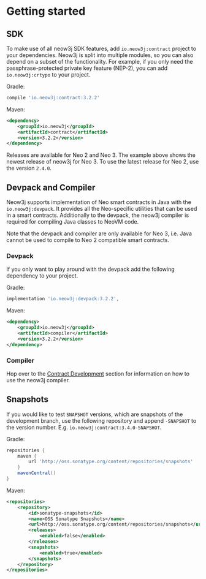 # Getting started

## SDK

To make use of all neow3j SDK features, add `io.neow3j:contract` project to your dependencies.
Neow3j is split into multiple modules, so you can also depend on a subset of the functionality.
For example, if you only need the passphrase-protected private key feature (NEP-2), you can add
`io.neow3j:crtypo` to your project.

Gradle:

```groovy
compile 'io.neow3j:contract:3.2.2'
```

Maven:

```xml
<dependency>
    <groupId>io.neow3j</groupId>
    <artifactId>contract</artifactId>
    <version>3.2.2</version>
</dependency>
```

Releases are available for Neo 2 and Neo 3. The example above shows the newest release of neow3j for
Neo 3. To use the latest release for Neo 2, use the version `2.4.0`.

## Devpack and Compiler

Neow3j supports implementation of Neo smart contracts in Java with the `io.neow3j:devpack`.
It provides all the Neo-specific utilities that can be used in a smart contracts. Additionally to
the devpack, the neow3j compiler is required for compiling Java classes to NeoVM code.

Note that the devpack and compiler are only available for Neo 3, i.e. Java cannot be used to compile
to Neo 2 compatible smart contracts.

### Devpack

If you only want to play around with the devpack add the following dependency to your project.

Gradle:

```groovy
implementation 'io.neow3j:devpack:3.2.2',
```

Maven:

```xml
<dependency>
    <groupId>io.neow3j</groupId>
    <artifactId>compiler</artifactId>
    <version>3.2.2</version>
</dependency>
```

### Compiler

Hop over to the [Contract Development](neo3_guides/compiler_devpack/compilation.md)
section for information on how to use the neow3j compiler.

## Snapshots

If you would like to test `SNAPSHOT` versions, which are snapshots of the development branch, use
the following repository and append `-SNAPSHOT` to the version number. E.g.
`io.neow3j:contract:3.4.0-SNAPSHOT`.

Gradle:

```groovy
repositories {
    maven {
        url 'http://oss.sonatype.org/content/repositories/snapshots'
    }
    mavenCentral()
}
```

Maven:

```xml
<repositories>
    <repository>
        <id>sonatype-snapshots</id>
        <name>OSS Sonatype Snapshots</name>
        <url>http://oss.sonatype.org/content/repositories/snapshots</url>
        <releases>
            <enabled>false</enabled>
        </releases>
        <snapshots>
            <enabled>true</enabled>
        </snapshots>
    </repository>
</repositories>
```
